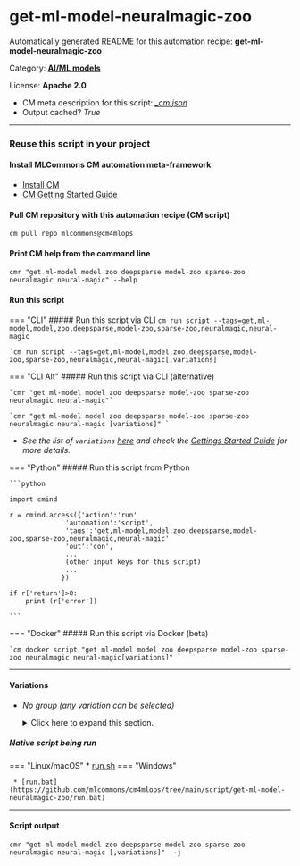 # get-ml-model-neuralmagic-zoo
Automatically generated README for this automation recipe: **get-ml-model-neuralmagic-zoo**

Category: **[AI/ML models](..)**

License: **Apache 2.0**


* CM meta description for this script: *[_cm.json](https://github.com/mlcommons/cm4mlops/tree/main/script/get-ml-model-neuralmagic-zoo/_cm.json)*
* Output cached? *True*

---
### Reuse this script in your project

#### Install MLCommons CM automation meta-framework

* [Install CM](https://docs.mlcommons.org/ck/install)
* [CM Getting Started Guide](https://docs.mlcommons.org/ck/getting-started/)

#### Pull CM repository with this automation recipe (CM script)

```cm pull repo mlcommons@cm4mlops```

#### Print CM help from the command line

````cmr "get ml-model model zoo deepsparse model-zoo sparse-zoo neuralmagic neural-magic" --help````

#### Run this script

=== "CLI"
    ##### Run this script via CLI
    `cm run script --tags=get,ml-model,model,zoo,deepsparse,model-zoo,sparse-zoo,neuralmagic,neural-magic`

    `cm run script --tags=get,ml-model,model,zoo,deepsparse,model-zoo,sparse-zoo,neuralmagic,neural-magic[,variations] `

=== "CLI Alt"
    ##### Run this script via CLI (alternative)

    `cmr "get ml-model model zoo deepsparse model-zoo sparse-zoo neuralmagic neural-magic"`

    `cmr "get ml-model model zoo deepsparse model-zoo sparse-zoo neuralmagic neural-magic [variations]" `


* *See the list of `variations` [here](#variations) and check the [Gettings Started Guide](https://github.com/mlcommons/ck/blob/dev/docs/getting-started.md) for more details.*

=== "Python"
    ##### Run this script from Python


    ```python

    import cmind

    r = cmind.access({'action':'run'
                  'automation':'script',
                  'tags':'get,ml-model,model,zoo,deepsparse,model-zoo,sparse-zoo,neuralmagic,neural-magic'
                  'out':'con',
                  ...
                  (other input keys for this script)
                  ...
                 })

    if r['return']>0:
        print (r['error'])

    ```


=== "Docker"
    ##### Run this script via Docker (beta)

    `cm docker script "get ml-model model zoo deepsparse model-zoo sparse-zoo neuralmagic neural-magic[variations]" `

___


#### Variations

  * *No group (any variation can be selected)*
    <details>
    <summary>Click here to expand this section.</summary>

    * `_bert-base-pruned90-none`
      - Aliases: `_model-stub.zoo:nlp/question_answering/bert-base/pytorch/huggingface/squad/pruned90-none`
      - Environment variables:
        - *CM_MODEL_ZOO_STUB*: `zoo:nlp/question_answering/bert-base/pytorch/huggingface/squad/pruned90-none`
        - *CM_ML_MODEL_FULL_NAME*: `bert-base-pruned90-none-bert-99`
        - *CM_ML_MODEL_STARTING_WEIGHTS_FILENAME*: `https://huggingface.co/bert-base-uncased`
        - *CM_ML_MODEL_WEIGHT_TRANSFORMATIONS*: `unstructured pruning`
        - *CM_ML_MODEL_WEIGHTS_DATA_TYPE*: `fp32`
        - *CM_ML_MODEL_INPUTS_DATA_TYPE*: `fp32`
        - *CM_ML_MODEL_RETRAINING*: `no`
      - Workflow:
    * `_bert-base-pruned95_obs_quant-none`
      - Aliases: `_model-stub.zoo:nlp/question_answering/bert-base/pytorch/huggingface/squad/pruned95_obs_quant-none`
      - Environment variables:
        - *CM_MODEL_ZOO_STUB*: `zoo:nlp/question_answering/bert-base/pytorch/huggingface/squad/pruned95_obs_quant-none`
        - *CM_ML_MODEL_FULL_NAME*: `bert-base-pruned95_obs_quant-none-bert-99`
        - *CM_ML_MODEL_STARTING_WEIGHTS_FILENAME*: `https://huggingface.co/bert-base-uncased`
        - *CM_ML_MODEL_WEIGHT_TRANSFORMATIONS*: `quantization, unstructured pruning`
        - *CM_ML_MODEL_WEIGHTS_DATA_TYPE*: `int8`
        - *CM_ML_MODEL_INPUTS_DATA_TYPE*: `int64`
        - *CM_ML_MODEL_RETRAINING*: `yes`
      - Workflow:
    * `_bert-base_cased-pruned90-none`
      - Aliases: `_model-stub.zoo:nlp/question_answering/bert-base_cased/pytorch/huggingface/squad/pruned90-none`
      - Environment variables:
        - *CM_MODEL_ZOO_STUB*: `zoo:nlp/question_answering/bert-base_cased/pytorch/huggingface/squad/pruned90-none`
        - *CM_ML_MODEL_FULL_NAME*: `bert-base_cased-pruned90-none-bert-99`
        - *CM_ML_MODEL_STARTING_WEIGHTS_FILENAME*: `https://huggingface.co/bert-base-cased`
        - *CM_ML_MODEL_WEIGHT_TRANSFORMATIONS*: `unstructured pruning`
        - *CM_ML_MODEL_WEIGHTS_DATA_TYPE*: `fp32`
        - *CM_ML_MODEL_INPUTS_DATA_TYPE*: `fp32`
        - *CM_ML_MODEL_RETRAINING*: `no`
      - Workflow:
    * `_bert-large-base-none`
      - Aliases: `_model-stub.zoo:nlp/question_answering/bert-large/pytorch/huggingface/squad/base-none`
      - Environment variables:
        - *CM_MODEL_ZOO_STUB*: `zoo:nlp/question_answering/bert-large/pytorch/huggingface/squad/base-none`
        - *CM_ML_MODEL_FULL_NAME*: `bert-large-base-none-bert-99`
        - *CM_ML_MODEL_STARTING_WEIGHTS_FILENAME*: `https://huggingface.co/bert-large-uncased`
        - *CM_ML_MODEL_WEIGHT_TRANSFORMATIONS*: `unstructured pruning`
        - *CM_ML_MODEL_WEIGHTS_DATA_TYPE*: `fp32`
        - *CM_ML_MODEL_INPUTS_DATA_TYPE*: `fp32`
        - *CM_ML_MODEL_RETRAINING*: `no`
      - Workflow:
    * `_bert-large-pruned80_quant-none-vnni`
      - Aliases: `_model-stub.zoo:nlp/question_answering/bert-large/pytorch/huggingface/squad/pruned80_quant-none-vnni`
      - Environment variables:
        - *CM_MODEL_ZOO_STUB*: `zoo:nlp/question_answering/bert-large/pytorch/huggingface/squad/pruned80_quant-none-vnni`
        - *CM_ML_MODEL_FULL_NAME*: `bert-large-pruned80_quant-none-vnni-bert-99`
        - *CM_ML_MODEL_STARTING_WEIGHTS_FILENAME*: `https://huggingface.co/bert-large-uncased`
        - *CM_ML_MODEL_WEIGHT_TRANSFORMATIONS*: `quantization, unstructured pruning`
        - *CM_ML_MODEL_WEIGHTS_DATA_TYPE*: `int8`
        - *CM_ML_MODEL_INPUTS_DATA_TYPE*: `int64`
        - *CM_ML_MODEL_RETRAINING*: `no`
      - Workflow:
    * `_mobilebert-14layer_pruned50-none-vnni`
      - Aliases: `_model-stub.zoo:nlp/question_answering/mobilebert-none/pytorch/huggingface/squad/14layer_pruned50-none-vnni`
      - Environment variables:
        - *CM_MODEL_ZOO_STUB*: `zoo:nlp/question_answering/mobilebert-none/pytorch/huggingface/squad/14layer_pruned50-none-vnni`
        - *CM_ML_MODEL_FULL_NAME*: `mobilebert-14layer_pruned50-none-vnni-bert-99`
        - *CM_ML_MODEL_STARTING_WEIGHTS_FILENAME*: `https://storage.googleapis.com/cloud-tpu-checkpoints/mobilebert/uncased_L-24_H-128_B-512_A-4_F-4_OPT.tar.gz`
        - *CM_ML_MODEL_WEIGHT_TRANSFORMATIONS*: `unstructured pruning`
        - *CM_ML_MODEL_WEIGHTS_DATA_TYPE*: `fp32`
        - *CM_ML_MODEL_INPUTS_DATA_TYPE*: `fp32`
        - *CM_ML_MODEL_RETRAINING*: `no`
      - Workflow:
    * `_mobilebert-14layer_pruned50_quant-none-vnni`
      - Aliases: `_model-stub.zoo:nlp/question_answering/mobilebert-none/pytorch/huggingface/squad/14layer_pruned50_quant-none-vnni`
      - Environment variables:
        - *CM_MODEL_ZOO_STUB*: `zoo:nlp/question_answering/mobilebert-none/pytorch/huggingface/squad/14layer_pruned50_quant-none-vnni`
        - *CM_ML_MODEL_FULL_NAME*: `mobilebert-14layer_pruned50_quant-none-vnni-bert-99`
        - *CM_ML_MODEL_STARTING_WEIGHTS_FILENAME*: `https://storage.googleapis.com/cloud-tpu-checkpoints/mobilebert/uncased_L-24_H-128_B-512_A-4_F-4_OPT.tar.gz`
        - *CM_ML_MODEL_WEIGHT_TRANSFORMATIONS*: `quantization, unstructured pruning`
        - *CM_ML_MODEL_WEIGHTS_DATA_TYPE*: `int8`
        - *CM_ML_MODEL_INPUTS_DATA_TYPE*: `int64`
        - *CM_ML_MODEL_RETRAINING*: `yes`
      - Workflow:
    * `_mobilebert-base_quant-none`
      - Aliases: `_model-stub.zoo:nlp/question_answering/mobilebert-none/pytorch/huggingface/squad/base_quant-none`
      - Environment variables:
        - *CM_MODEL_ZOO_STUB*: `zoo:nlp/question_answering/mobilebert-none/pytorch/huggingface/squad/base_quant-none`
        - *CM_ML_MODEL_FULL_NAME*: `mobilebert-base_quant-none-bert-99`
        - *CM_ML_MODEL_STARTING_WEIGHTS_FILENAME*: `https://storage.googleapis.com/cloud-tpu-checkpoints/mobilebert/uncased_L-24_H-128_B-512_A-4_F-4_OPT.tar.gz`
        - *CM_ML_MODEL_WEIGHT_TRANSFORMATIONS*: `quantization, unstructured pruning`
        - *CM_ML_MODEL_WEIGHTS_DATA_TYPE*: `int8`
        - *CM_ML_MODEL_INPUTS_DATA_TYPE*: `int64`
        - *CM_ML_MODEL_RETRAINING*: `yes`
      - Workflow:
    * `_mobilebert-none-base-none`
      - Aliases: `_model-stub.zoo:nlp/question_answering/mobilebert-none/pytorch/huggingface/squad/base-none`
      - Environment variables:
        - *CM_MODEL_ZOO_STUB*: `zoo:nlp/question_answering/mobilebert-none/pytorch/huggingface/squad/base-none`
        - *CM_ML_MODEL_FULL_NAME*: `mobilebert-none-base-none-bert-99`
        - *CM_ML_MODEL_STARTING_WEIGHTS_FILENAME*: `https://storage.googleapis.com/cloud-tpu-checkpoints/mobilebert/uncased_L-24_H-128_B-512_A-4_F-4_OPT.tar.gz`
        - *CM_ML_MODEL_WEIGHT_TRANSFORMATIONS*: `unstructured pruning`
        - *CM_ML_MODEL_WEIGHTS_DATA_TYPE*: `fp32`
        - *CM_ML_MODEL_INPUTS_DATA_TYPE*: `fp32`
        - *CM_ML_MODEL_RETRAINING*: `no`
      - Workflow:
    * `_model-stub.#`
      - Environment variables:
        - *CM_MODEL_ZOO_STUB*: `#`
      - Workflow:
    * `_obert-base-pruned90-none`
      - Aliases: `_model-stub.zoo:nlp/question_answering/obert-base/pytorch/huggingface/squad/pruned90-none`
      - Environment variables:
        - *CM_MODEL_ZOO_STUB*: `zoo:nlp/question_answering/obert-base/pytorch/huggingface/squad/pruned90-none`
        - *CM_ML_MODEL_FULL_NAME*: `obert-base-pruned90-none-bert-99`
        - *CM_ML_MODEL_STARTING_WEIGHTS_FILENAME*: `https://huggingface.co/bert-large-uncased`
        - *CM_ML_MODEL_WEIGHT_TRANSFORMATIONS*: `unstructured pruning`
        - *CM_ML_MODEL_WEIGHTS_DATA_TYPE*: `fp32`
        - *CM_ML_MODEL_INPUTS_DATA_TYPE*: `fp32`
        - *CM_ML_MODEL_RETRAINING*: `no`
      - Workflow:
    * `_obert-large-base-none`
      - Aliases: `_model-stub.zoo:nlp/question_answering/obert-large/pytorch/huggingface/squad/base-none`
      - Environment variables:
        - *CM_MODEL_ZOO_STUB*: `zoo:nlp/question_answering/obert-large/pytorch/huggingface/squad/base-none`
        - *CM_ML_MODEL_FULL_NAME*: `obert-large-base-none-bert-99`
        - *CM_ML_MODEL_STARTING_WEIGHTS_FILENAME*: `https://huggingface.co/bert-large-uncased`
        - *CM_ML_MODEL_WEIGHT_TRANSFORMATIONS*: `unstructured pruning`
        - *CM_ML_MODEL_WEIGHTS_DATA_TYPE*: `fp32`
        - *CM_ML_MODEL_INPUTS_DATA_TYPE*: `fp32`
        - *CM_ML_MODEL_RETRAINING*: `no`
      - Workflow:
    * `_obert-large-pruned95-none-vnni`
      - Aliases: `_model-stub.zoo:nlp/question_answering/obert-large/pytorch/huggingface/squad/pruned95-none-vnni`
      - Environment variables:
        - *CM_MODEL_ZOO_STUB*: `zoo:nlp/question_answering/obert-large/pytorch/huggingface/squad/pruned95-none-vnni`
        - *CM_ML_MODEL_FULL_NAME*: `obert-large-pruned95-none-vnni-bert-99`
        - *CM_ML_MODEL_STARTING_WEIGHTS_FILENAME*: `https://huggingface.co/bert-large-uncased`
        - *CM_ML_MODEL_WEIGHT_TRANSFORMATIONS*: `unstructured pruning`
        - *CM_ML_MODEL_WEIGHTS_DATA_TYPE*: `fp32`
        - *CM_ML_MODEL_INPUTS_DATA_TYPE*: `fp32`
        - *CM_ML_MODEL_RETRAINING*: `no`
      - Workflow:
    * `_obert-large-pruned95_quant-none-vnni`
      - Aliases: `_model-stub.zoo:nlp/question_answering/obert-large/pytorch/huggingface/squad/pruned95_quant-none-vnni`
      - Environment variables:
        - *CM_MODEL_ZOO_STUB*: `zoo:nlp/question_answering/obert-large/pytorch/huggingface/squad/pruned95_quant-none-vnni`
        - *CM_ML_MODEL_FULL_NAME*: `obert-large-pruned95_quant-none-vnni-bert-99`
        - *CM_ML_MODEL_STARTING_WEIGHTS_FILENAME*: `https://huggingface.co/bert-large-uncased`
        - *CM_ML_MODEL_WEIGHT_TRANSFORMATIONS*: `quantization, unstructured pruning`
        - *CM_ML_MODEL_WEIGHTS_DATA_TYPE*: `int8`
        - *CM_ML_MODEL_INPUTS_DATA_TYPE*: `int64`
        - *CM_ML_MODEL_RETRAINING*: `yes`
      - Workflow:
    * `_obert-large-pruned97-none`
      - Aliases: `_model-stub.zoo:nlp/question_answering/obert-large/pytorch/huggingface/squad/pruned97-none`
      - Environment variables:
        - *CM_MODEL_ZOO_STUB*: `zoo:nlp/question_answering/obert-large/pytorch/huggingface/squad/pruned97-none`
        - *CM_ML_MODEL_FULL_NAME*: `obert-large-pruned97-none-bert-99`
        - *CM_ML_MODEL_STARTING_WEIGHTS_FILENAME*: `https://huggingface.co/bert-large-uncased`
        - *CM_ML_MODEL_WEIGHT_TRANSFORMATIONS*: `unstructured pruning`
        - *CM_ML_MODEL_WEIGHTS_DATA_TYPE*: `fp32`
        - *CM_ML_MODEL_INPUTS_DATA_TYPE*: `fp32`
        - *CM_ML_MODEL_RETRAINING*: `no`
      - Workflow:
    * `_obert-large-pruned97-quant-none`
      - Aliases: `_model-stub.zoo:nlp/question_answering/obert-large/pytorch/huggingface/squad/pruned97_quant-none`
      - Environment variables:
        - *CM_MODEL_ZOO_STUB*: `zoo:nlp/question_answering/obert-large/pytorch/huggingface/squad/pruned97_quant-none`
        - *CM_ML_MODEL_FULL_NAME*: `obert-large-pruned97-quant-none-bert-99`
        - *CM_ML_MODEL_STARTING_WEIGHTS_FILENAME*: `https://huggingface.co/bert-large-uncased`
        - *CM_ML_MODEL_WEIGHT_TRANSFORMATIONS*: `quantization, unstructured pruning`
        - *CM_ML_MODEL_WEIGHTS_DATA_TYPE*: `int8`
        - *CM_ML_MODEL_INPUTS_DATA_TYPE*: `int64`
        - *CM_ML_MODEL_RETRAINING*: `no`
      - Workflow:
    * `_oberta-base-pruned90-quant-none`
      - Aliases: `_model-stub.zoo:nlp/question_answering/oberta-base/pytorch/huggingface/squad/pruned90_quant-none`
      - Environment variables:
        - *CM_MODEL_ZOO_STUB*: `zoo:nlp/question_answering/oberta-base/pytorch/huggingface/squad/pruned90_quant-none`
        - *CM_ML_MODEL_FULL_NAME*: `oberta-base-pruned90-quant-none-bert-99`
        - *CM_ML_MODEL_STARTING_WEIGHTS_FILENAME*: `https://huggingface.co/roberta-base`
        - *CM_ML_MODEL_WEIGHT_TRANSFORMATIONS*: `quantization, unstructured pruning`
        - *CM_ML_MODEL_WEIGHTS_DATA_TYPE*: `int8`
        - *CM_ML_MODEL_INPUTS_DATA_TYPE*: `int64`
        - *CM_ML_MODEL_RETRAINING*: `no`
      - Workflow:
    * `_roberta-base-pruned85-quant-none`
      - Aliases: `_model-stub.zoo:nlp/question_answering/roberta-base/pytorch/huggingface/squad/pruned85_quant-none`
      - Environment variables:
        - *CM_MODEL_ZOO_STUB*: `zoo:nlp/question_answering/roberta-base/pytorch/huggingface/squad/pruned85_quant-none`
        - *CM_ML_MODEL_FULL_NAME*: `roberta-base-pruned85-quant-none-bert-99`
        - *CM_ML_MODEL_STARTING_WEIGHTS_FILENAME*: `https://huggingface.co/roberta-base`
        - *CM_ML_MODEL_WEIGHT_TRANSFORMATIONS*: `quantization, unstructured pruning`
        - *CM_ML_MODEL_WEIGHTS_DATA_TYPE*: `int8`
        - *CM_ML_MODEL_INPUTS_DATA_TYPE*: `int64`
        - *CM_ML_MODEL_RETRAINING*: `no`
      - Workflow:

    </details>


##### Native script being run
=== "Linux/macOS"
     * [run.sh](https://github.com/mlcommons/cm4mlops/tree/main/script/get-ml-model-neuralmagic-zoo/run.sh)
=== "Windows"

     * [run.bat](https://github.com/mlcommons/cm4mlops/tree/main/script/get-ml-model-neuralmagic-zoo/run.bat)
___
#### Script output
`cmr "get ml-model model zoo deepsparse model-zoo sparse-zoo neuralmagic neural-magic [,variations]"  -j`